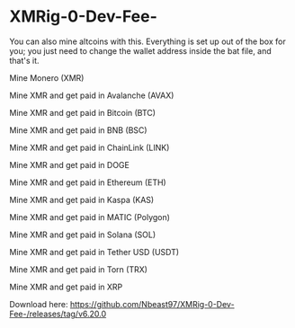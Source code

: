 # XMRig-0-Dev-Fee-
You can also mine altcoins with this. Everything is set up out of the box for you; you just need to change the wallet address inside the bat file, and that's it.

Mine Monero (XMR)

Mine XMR and get paid in Avalanche (AVAX)

Mine XMR and get paid in Bitcoin (BTC)

Mine XMR and get paid in BNB (BSC)

Mine XMR and get paid in ChainLink (LINK)

Mine XMR and get paid in DOGE

Mine XMR and get paid in Ethereum (ETH)

Mine XMR and get paid in Kaspa (KAS)

Mine XMR and get paid in MATIC (Polygon)

Mine XMR and get paid in Solana (SOL)

Mine XMR and get paid in Tether USD (USDT)

Mine XMR and get paid in Torn (TRX)

Mine XMR and get paid in XRP

Download here: https://github.com/Nbeast97/XMRig-0-Dev-Fee-/releases/tag/v6.20.0
